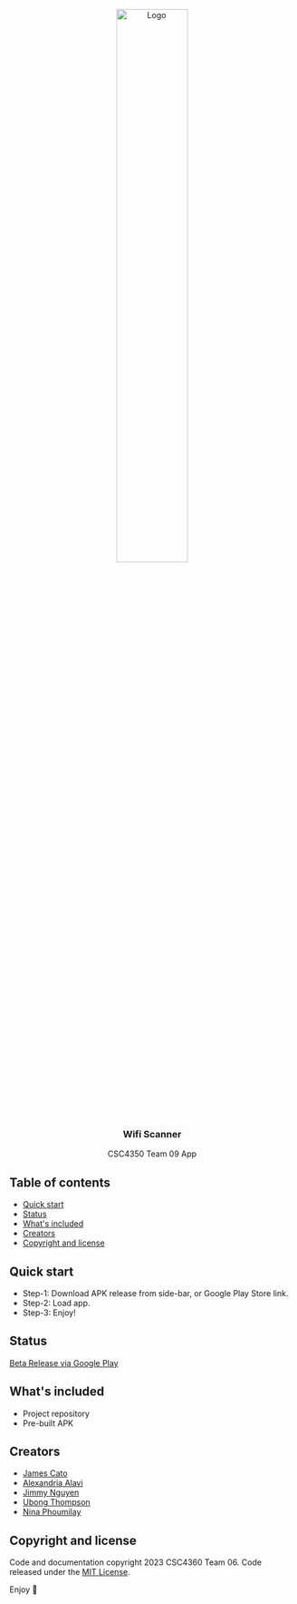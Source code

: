 <p align="center">
    <img src="https://upload.wikimedia.org/wikipedia/commons/thumb/a/ae/WiFi_Logo.svg/1200px-WiFi_Logo.svg.png" alt="Logo" width=50% height=50%>
  </a>

  <h3 align="center">Wifi Scanner</h3>

  <p align="center">
    CSC4350 Team 09 App
    <br>
  </p>
</p>


## Table of contents

- [Quick start](#quick-start)
- [Status](#status)
- [What's included](#whats-included)
- [Creators](#creators)
- [Copyright and license](#copyright-and-license)


## Quick start

- Step-1: Download APK release from side-bar, or Google Play Store link.
- Step-2: Load app.
- Step-3: Enjoy!


## Status

[Beta Release via Google Play](https://play.google.com/store/apps/details?id=com.shovelteam.shovelpaladin)

## What's included

- Project repository
- Pre-built APK

## Creators

- [James Cato](https://github.com/catoja1107)
- [Alexandria Alavi](https://github.com/alexjanette)
- [Jimmy Nguyen](https://github.com/dnguyen00)
- [Ubong Thompson](https://github.com/ubbiehawk)
- [Nina Phoumilay](https://github.com/nphoumilay1)

## Copyright and license

Code and documentation copyright 2023 CSC4360 Team 06. Code released under the [MIT License](https://reponame/blob/master/LICENSE).

Enjoy :metal:
